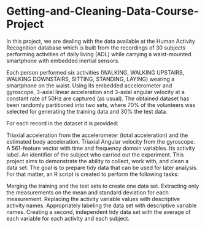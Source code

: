 # Getting-and-Cleaning-Data-Course-Project

In this project, we are dealing with the data available at the Human Activity Recognition database which is built from the recordings of 30 subjects performing activities of daily living (ADL) while carrying a waist-mounted smartphone with embedded inertial sensors.

Each person performed six activities (WALKING, WALKING UPSTAIRS, WALKING DOWNSTAIRS, SITTING, STANDING, LAYING) wearing a smartphone on the waist. Using its embedded accelerometer and gyroscope, 3-axial linear acceleration and 3-axial angular velocity at a constant rate of 50Hz are captured (as usual). The obtained dataset has been randomly partitioned into two sets, where 70% of the volunteers was selected for generating the training data and 30% the test data.

For each record in the dataset it is provided:

Triaxial acceleration from the accelerometer (total acceleration) and the estimated body acceleration.
Triaxial Angular velocity from the gyroscope.
A 561-feature vector with time and frequency domain variables.
Its activity label.
An identifier of the subject who carried out the experiment.
This project aims to demonstrate the ability to collect, work with, and clean a data set. The goal is to prepare tidy data that can be used for later analysis. For that matter, an R script is created to perform the following tasks:

Merging the training and the test sets to create one data set.
Extracting only the measurements on the mean and standard deviation for each measurement.
Replacing the activity variable values with descriptive activity names.
Appropriately labeling the data set with descriptive variable names.
Creating a second, independent tidy data set with the average of each variable for each activity and each subject.
